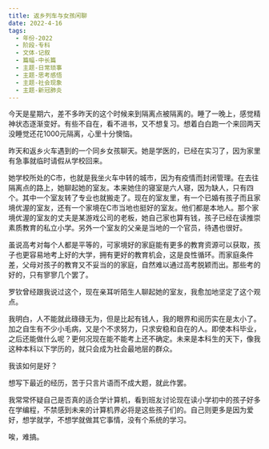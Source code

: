 ```yaml
---
title: 返乡列车与女孩闲聊
date: 2022-4-16
tags:
  - 年份-2022
  - 阶段-专科
  - 文体-记叙
  - 篇幅-中长篇
  - 主题-日常琐事
  - 主题-思考感悟
  - 主题-社会现象
  - 主题-新冠肺炎
---
```


今天是星期六，差不多昨天的这个时候来到隔离点被隔离的。睡了一晚上，感觉精神状态逐渐变好。有些不自在，看不进书，又不想复习。想着白白跑一个来回两天没睡觉还花1000元隔离，心里十分懊恼。

昨天和返乡火车遇到的一个同乡女孩聊天。她是学医的，已经在实习了，因为家里有急事就临时请假从学校回来。

她学校所处的C市，也就是我坐火车中转的城市，因为有疫情而封闭管理。在去往隔离点的路上，她聊起她的室友。本来她住的寝室是六人寝，因为缺人，只有四个。其中一个室友转了专业也就搬走了。现在的室友里，有一个已婚有孩子而且家境优渥的室友，还有一个家境在C市当地也挺好的室友。他们都是本地人。那个家境优渥的室友的丈夫是某游戏公司的老板，她自己家也算有钱，孩子已经在读推崇素质教育的私立小学。另外一个室友的父亲是当地的一个官员，待遇也很好。

虽说高考对每个人都是平等的，可家境好的家庭能有更多的教育资源可以获取，孩子也更容易地考上好的大学，拥有更好的教育机会，这是良性循环。而家庭条件差，父母对孩子的教育又不妥当的的家庭，自然难以通过高考脱颖而出。那些考的好的，只有寥寥几个罢了。

罗钦曾经跟我说过这个，现在亲耳听陌生人聊起她的室友，我愈加地坚定了这个观点。

我明白，人不能就此碌碌无为，但是比起有钱人，我的眼界和阅历实在是太小了。加之自生有不少小毛病，又是个不求努力，只求安稳和自在的人。即使本科毕业，之后还能做什么呢？更何况现在能不能考上还不确定。未来是本科生的天下，像我这种本科以下学历的，就只会成为社会最地层的群众。

我该如何是好？

想写下最近的经历，苦于只言片语而不成大题，就此作罢。

我常常怀疑自己是否真的适合学计算机，看到班友讨论现在读小学初中的孩子好多在学编程，不禁感到未来的计算机界必将是这些孩子们的。自己则更多是因为爱好，想学就学，不想学就做其它事情，没有个系统的学习。

唉，难搞。

